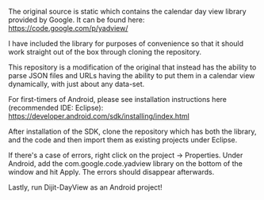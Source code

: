 The original source is static which contains the calendar day view library
provided by Google. It can be found here: https://code.google.com/p/yadview/

I have included the library for purposes of convenience so that it should
work straight out of the box through cloning the repository.

This repository is a modification of the original that instead has
the ability to parse JSON files and URLs having the ability to put
them in a calendar view dynamically, with just about any data-set.

For first-timers of Android, please see installation instructions
here (recommended IDE: Eclipse):
https://developer.android.com/sdk/installing/index.html

After installation of the SDK, clone the repository which has both
the library, and the code and then import them as existing projects
under Eclipse.

If there's a case of errors, right click on the project -> Properties.
Under Android, add the com.google.code.yadview library on the bottom
of the window and hit Apply. The errors should disappear afterwards.

Lastly, run Dijit-DayView as an Android project!

